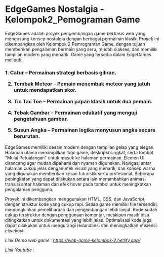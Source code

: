 <h1>EdgeGames Nostalgia - Kelompok2_Pemograman Game</h1>

   EdgeGames adalah proyek pengembangan game berbasis web yang mengusung konsep
nostalgia dengan berbagai permainan klasik. Proyek ini dikembangkan oleh Kelompok 2
Pemrograman Game, dengan tujuan memberikan pengalaman bermain yang seru, mudah diakses,
dan memiliki tampilan modern yang menarik.
Game yang tersedia dalam EdgeGames meliputi:

<h3>    
   1. Catur – Permainan strategi berbasis giliran.
   
2. Tembak Meteor – Pemain menembak meteor yang jatuh untuk mendapatkan skor.
   
3. Tic Tac Toe – Permainan papan klasik untuk dua pemain.
   
4. Tebak Gambar – Permainan edukatif yang menguji pengetahuan gambar.
   
5. Susun Angka – Permainan logika menyusun angka secara berurutan.
    </h3>
   
<p>EdgeGames memiliki desain modern dengan tampilan gelap yang elegan. Halaman utama
menampilkan logo game, deskripsi singkat, serta tombol "Mulai Petualangan" untuk masuk ke
halaman permainan. Elemen UI dirancang agar mudah dipahami dan nyaman digunakan. Navigasi
antar halaman cukup jelas dengan efek visual yang menarik, dan konsep warna yang digunakan
memberikan kesan futuristik serta profesional. Beberapa peningkatan yang dapat dilakukan antara
lain menambahkan animasi transisi antar halaman dan efek hover pada tombol untuk
meningkatkan pengalaman pengguna.</p>

  <p>Proyek ini dikembangkan menggunakan HTML, CSS, dan JavaScript, dengan struktur kode
yang cukup rapi. Setiap game memiliki file tersendiri, memungkinkan pemeliharaan dan
pengembangan lebih lanjut. Kode sudah cukup terstruktur dengan penggunaan komentar,
meskipun masih bisa ditingkatkan untuk dokumentasi yang lebih jelas. Optimalisasi kode juga
dapat dilakukan untuk mengurangi redundansi dan meningkatkan efisiensi eksekusi.</p>

<i>Link Demo web game : https://web-game-kelompok-2.netlify.app/ </i>

<i>Link Youtube : </i>
